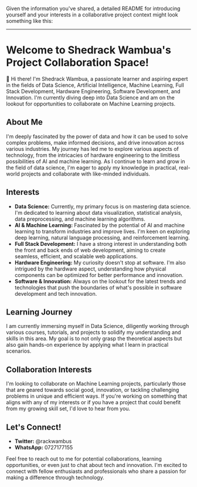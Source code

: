 Given the information you've shared, a detailed README for introducing yourself and your interests in a collaborative project context might look something like this:

---

# Welcome to Shedrack Wambua's Project Collaboration Space!

👋 Hi there! I'm Shedrack Wambua, a passionate learner and aspiring expert in the fields of Data Science, Artificial Intelligence, Machine Learning, Full Stack Development, Hardware Engineering, Software Development, and Innovation. I'm currently diving deep into Data Science and am on the lookout for opportunities to collaborate on Machine Learning projects.

## About Me

I'm deeply fascinated by the power of data and how it can be used to solve complex problems, make informed decisions, and drive innovation across various industries. My journey has led me to explore various aspects of technology, from the intricacies of hardware engineering to the limitless possibilities of AI and machine learning. As I continue to learn and grow in the field of data science, I'm eager to apply my knowledge in practical, real-world projects and collaborate with like-minded individuals.

## Interests

- **Data Science:** Currently, my primary focus is on mastering data science. I'm dedicated to learning about data visualization, statistical analysis, data preprocessing, and machine learning algorithms.
- **AI & Machine Learning:** Fascinated by the potential of AI and machine learning to transform industries and improve lives. I'm keen on exploring deep learning, natural language processing, and reinforcement learning.
- **Full Stack Development:** I have a strong interest in understanding both the front and back ends of web development, aiming to create seamless, efficient, and scalable web applications.
- **Hardware Engineering:** My curiosity doesn't stop at software. I'm also intrigued by the hardware aspect, understanding how physical components can be optimized for better performance and innovation.
- **Software & Innovation:** Always on the lookout for the latest trends and technologies that push the boundaries of what's possible in software development and tech innovation.

## Learning Journey

I am currently immersing myself in Data Science, diligently working through various courses, tutorials, and projects to solidify my understanding and skills in this area. My goal is to not only grasp the theoretical aspects but also gain hands-on experience by applying what I learn in practical scenarios.

## Collaboration Interests

I'm looking to collaborate on Machine Learning projects, particularly those that are geared towards social good, innovation, or tackling challenging problems in unique and efficient ways. If you're working on something that aligns with any of my interests or if you have a project that could benefit from my growing skill set, I'd love to hear from you.

## Let's Connect!

- **Twitter:** @rackwambus
- **WhatsApp:** 0727177155

Feel free to reach out to me for potential collaborations, learning opportunities, or even just to chat about tech and innovation. I'm excited to connect with fellow enthusiasts and professionals who share a passion for making a difference through technology.
